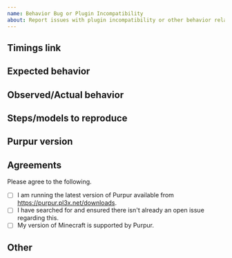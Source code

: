 ```yaml
---
name: Behavior Bug or Plugin Incompatibility
about: Report issues with plugin incompatibility or other behavior related issues.
---
```


<!--
  Before reporting a crash here, please make sure you are on the latest version of Purpur.
-->

## Timings link
<!--
  We ask that all timings are a link, not a screenshot. Screenshots inhibit our ability to figure out the real cause of the issue.
  Example: https://timings.pl3x.net/?id=375cce33a7e84a62891cef6a0e51246c
-->

## Expected behavior
<!--
  What you expected to see.
-->

## Observed/Actual behavior
<!--
  What you actually saw.
-->

## Steps/models to reproduce
<!--
  This may include a build schematic, a video, or detailed instructions to help reconstruct the issue.
-->

## Purpur version
<!--
  Run `/version` on your server and **paste** the full, unmodified output here.
  "latest" is *not* a version; we require the output of `/version` so we can adequately track down the issue.
  Additionally, do NOT provide a screenshot, you MUST paste the entire output.

  > version
  [18:58:15 INFO]: Checking version, please wait...
  [18:58:15 INFO]: This server is running Purpur version git-Purpur-1126 (MC: 1.16.5) (Implementing API version 1.16.5-R0.1-SNAPSHOT)
  [18:58:15 INFO]: You are running the latest version
  [18:58:15 INFO]: Previous version: git-Purpur-1120 (MC: 1.16.5)
-->

## Agreements
Please agree to the following.
- [ ] I am running the latest version of Purpur available from https://purpur.pl3x.net/downloads.
- [ ] I have searched for and ensured there isn't already an open issue regarding this.
- [ ] My version of Minecraft is supported by Purpur.

## Other
<!--
  Please include other helpful information below.
  The more information we receive, the quicker and more effective we can be at finding the solution to the issue.
-->
